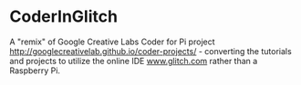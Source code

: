# CoderInGlitch
A "remix" of Google Creative Labs Coder for Pi project http://googlecreativelab.github.io/coder-projects/ - converting the tutorials and projects to utilize the online IDE www.glitch.com rather than a Raspberry Pi.
